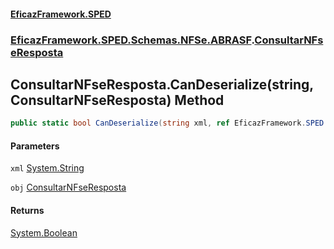 #### [EficazFramework.SPED](EficazFrameworkSPED.md 'EficazFramework SPED')
### [EficazFramework.SPED.Schemas.NFSe.ABRASF](EficazFramework.SPED.Schemas.NFSe.ABRASF.md 'EficazFramework.SPED.Schemas.NFSe.ABRASF').[ConsultarNFseResposta](EficazFramework.SPED.Schemas.NFSe.ABRASF/ConsultarNFseResposta.md 'EficazFramework.SPED.Schemas.NFSe.ABRASF.ConsultarNFseResposta')

## ConsultarNFseResposta.CanDeserialize(string, ConsultarNFseResposta) Method

```csharp
public static bool CanDeserialize(string xml, ref EficazFramework.SPED.Schemas.NFSe.ABRASF.ConsultarNFseResposta obj);
```
#### Parameters

<a name='EficazFramework.SPED.Schemas.NFSe.ABRASF.ConsultarNFseResposta.CanDeserialize(string,EficazFramework.SPED.Schemas.NFSe.ABRASF.ConsultarNFseResposta).xml'></a>

`xml` [System.String](https://docs.microsoft.com/en-us/dotnet/api/System.String 'System.String')

<a name='EficazFramework.SPED.Schemas.NFSe.ABRASF.ConsultarNFseResposta.CanDeserialize(string,EficazFramework.SPED.Schemas.NFSe.ABRASF.ConsultarNFseResposta).obj'></a>

`obj` [ConsultarNFseResposta](EficazFramework.SPED.Schemas.NFSe.ABRASF/ConsultarNFseResposta.md 'EficazFramework.SPED.Schemas.NFSe.ABRASF.ConsultarNFseResposta')

#### Returns
[System.Boolean](https://docs.microsoft.com/en-us/dotnet/api/System.Boolean 'System.Boolean')